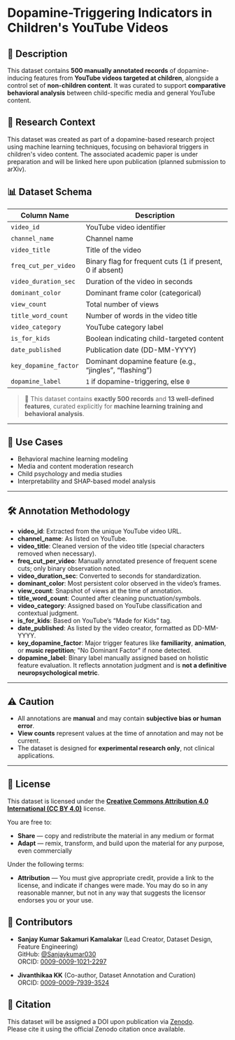 # Dopamine-Triggering Indicators in Children's YouTube Videos

## 📄 Description
This dataset contains **500 manually annotated records** of dopamine-inducing features from **YouTube videos targeted at children**, alongside a control set of **non-children content**. It was curated to support **comparative behavioral analysis** between child-specific media and general YouTube content.

## 🧪 Research Context

This dataset was created as part of a dopamine-based research project using machine learning techniques, focusing on behavioral triggers in children's video content. The associated academic paper is under preparation and will be linked here upon publication (planned submission to arXiv).

## 📊 Dataset Schema

| Column Name              | Description                                                  |
|--------------------------|--------------------------------------------------------------|
| `video_id`               | YouTube video identifier                                     |
| `channel_name`           | Channel name                                                 |
| `video_title`            | Title of the video                                           |
| `freq_cut_per_video`     | Binary flag for frequent cuts (1 if present, 0 if absent)    |
| `video_duration_sec`     | Duration of the video in seconds                             |
| `dominant_color`         | Dominant frame color (categorical)                           |
| `view_count`             | Total number of views                                        |
| `title_word_count`       | Number of words in the video title                           |
| `video_category`         | YouTube category label                                       |
| `is_for_kids`            | Boolean indicating child-targeted content                    |
| `date_published`         | Publication date (DD-MM-YYYY)                                |
| `key_dopamine_factor`    | Dominant dopamine feature (e.g., “jingles”, “flashing”)      |
| `dopamine_label`         | `1` if dopamine-triggering, else `0`                         |

> 🧠 This dataset contains **exactly 500 records** and **13 well-defined features**, curated explicitly for **machine learning training and behavioral analysis**.

---

## 🎯 Use Cases

- Behavioral machine learning modeling  
- Media and content moderation research  
- Child psychology and media studies  
- Interpretability and SHAP-based model analysis  

---

## 🛠️ Annotation Methodology

- **video_id**: Extracted from the unique YouTube video URL.
- **channel_name**: As listed on YouTube.
- **video_title**: Cleaned version of the video title (special characters removed when necessary).
- **freq_cut_per_video**: Manually annotated presence of frequent scene cuts; only binary observation noted.
- **video_duration_sec**: Converted to seconds for standardization.
- **dominant_color**: Most persistent color observed in the video’s frames.
- **view_count**: Snapshot of views at the time of annotation.
- **title_word_count**: Counted after cleaning punctuation/symbols.
- **video_category**: Assigned based on YouTube classification and contextual judgment.
- **is_for_kids**: Based on YouTube’s “Made for Kids” tag.
- **date_published**: As listed by the video creator, formatted as DD-MM-YYYY.
- **key_dopamine_factor**: Major trigger features like **familiarity**, **animation**, or **music repetition**; "No Dominant Factor" if none detected.
- **dopamine_label**: Binary label manually assigned based on holistic feature evaluation. It reflects annotation judgment and is **not a definitive neuropsychological metric**.

---

## ⚠️ Caution

- All annotations are **manual** and may contain **subjective bias or human error**.
- **View counts** represent values at the time of annotation and may not be current.
- The dataset is designed for **experimental research only**, not clinical applications.

---

## 📜 License

This dataset is licensed under the **[Creative Commons Attribution 4.0 International (CC BY 4.0)](https://creativecommons.org/licenses/by/4.0/)** license.

You are free to:

- **Share** — copy and redistribute the material in any medium or format  
- **Adapt** — remix, transform, and build upon the material for any purpose, even commercially

Under the following terms:

- **Attribution** — You must give appropriate credit, provide a link to the license, and indicate if changes were made. You may do so in any reasonable manner, but not in any way that suggests the licensor endorses you or your use.

## 👥 Contributors

- **Sanjay Kumar Sakamuri Kamalakar** (Lead Creator, Dataset Design, Feature Engineering)  
  GitHub: [@Sanjaykumar030](https://github.com/Sanjaykumar030)  
  ORCID: [0009-0009-1021-2297](https://orcid.org/0009-0009-1021-2297)

- **Jivanthikaa KK** (Co-author, Dataset Annotation and Curation)  
  ORCID: [0009-0009-7939-3524](https://orcid.org/0009-0009-7939-3524)


## 📣 Citation

This dataset will be assigned a DOI upon publication via [Zenodo](https://zenodo.org).  
Please cite it using the official Zenodo citation once available.
